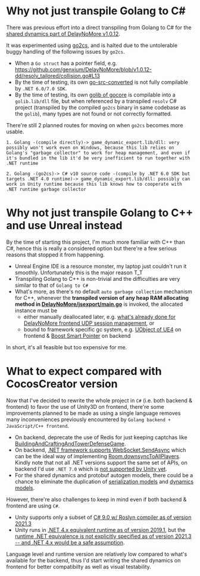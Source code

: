 # Why not just transpile Golang to C#
There was previous effort into a direct transpiling from Golang to C# for the [shared dynamics part of DelayNoMore v1.0.12](https://github.com/genxium/DelayNoMore/tree/v1.0.12-dd/jsexport). 

It was experimented using [go2cs](https://github.com/GridProtectionAlliance/go2cs), and is halted due to the untolerable buggy handling of the following issues by `go2cs`.
- When a `Go struct` has a pointer field, e.g. https://github.com/genxium/DelayNoMore/blob/v1.0.12-dd/resolv_tailored/collision.go#L13
- By the time of testing, its own [go-src-converted](https://github.com/GridProtectionAlliance/go2cs/tree/master/src/go-src-converted) is not fully compilable by `.NET 6.0/7.0 SDK`.
- By the time of testing, its own [golib of gocore](https://github.com/GridProtectionAlliance/go2cs/tree/master/src/gocore/golib) is compilable into a `golib.lib/dll` file, but when referenced by a transpiled `resolv` C# project (transpiled by the compiled `go2cs` binary in same codebase as the `golib`), many types are not found or not correctly formatted.

There're still 2 planned routes for moving on when `go2cs` becomes more usable. 
```
1. Golang -(compile directly)-> game_dynamic_export.lib/dll: very possibly won't work even on Windows, because this lib relies on Golang's "garbage collector" to work for heap management, and even if it's bundled in the lib it'd be very inefficient to run together with .NET runtime

2. Golang -(go2cs)-> C# v10 source code -(compile by .NET 6.0 SDK but targets .NET 4.0 runtime)-> game_dynamic_export.lib/dll: possibly can work in Unity runtime because this lib knows how to cooperate with .NET runtime garbage collector
```

# Why not just transpile Golang to C++ and use Unreal instead
By the time of starting this project, I'm much more familiar with C++ than C#, hence this is really a considered option but there're a few serious reasons that stopped it from happening.
- Unreal Engine IDE is a resource monster, my laptop just couldn't run it smoothly. Unfortunately this is the major reason T_T
- Transpiling Golang to C++ is non-trivial and the difficulties are very similar to that of `Golang to C#`
- What's more, as there's no default `auto garbage collection` mechanism for C++, whenever the __transpiled version of any heap RAM allocating method in [DelayNoMore/jsexport/main.go](https://github.com/genxium/DelayNoMore/blob/v1.0.12-dd/jsexport/main.go)__ is invoked, the allocated instance must be 
    - either manually deallocated later, e.g. [what's already done for DelayNoMore frontend UDP session management](https://github.com/genxium/DelayNoMore/blob/v1.0.12-dd/frontend/build-templates/jsb-link/frameworks/runtime-src/Classes/udp_session.cpp), or
    - bound to framework specific gc system, e.g. [UObject of UE4](https://docs.unrealengine.com/4.27/en-US/ProgrammingAndScripting/ProgrammingWithCPP/UnrealArchitecture/Objects/Optimizations/) on frontend & [Boost Smart Pointer](https://www.boost.org/doc/libs/1_55_0/libs/smart_ptr/smart_ptr.htm) on backend    

In short, it's all feasible but too expensive for me.

# What to expect compared with CocosCreator version 
Now that I've decided to rewrite the whole project in `C#` (i.e. both backend & frontend) to favor the use of Unity3D on frontend, there're some improvements planned to be made as using a single language removes many inconveniences previously encountered by `Golang backend + JavaScript/C++ frontend`.
   
- On backend, deprecate the use of Redis for just keeping captchas like [BuildingAndCraftingAndTowerDefenseGame](https://github.com/genxium/BuildingAndCraftingAndTowerDefenseGame/tree/redis-deprecated).
- On backend, [.NET framework supports WebSocket.SendAsync](https://learn.microsoft.com/en-us/dotnet/api/system.net.websockets.websocket.sendasync?view=net-7.0) which can be the ideal way of implementing [Room.downsyncToAllPlayers](https://github.com/genxium/DelayNoMore/blob/v1.0.12-dd/battle_srv/models/room.go#L1504). Kindly note that not all .NET versions support the same set of APIs, on backend I'd use `.NET 7.0` which is [not supported by Unity yet](https://docs.unity3d.com/Manual/CSharpCompiler.html). 
- For the shared dynamics and protobuf autogen models, there could be a chance to eliminate the duplication of [serialization models](https://github.com/genxium/DelayNoMore/blob/v1.0.12-dd/battle_srv/protos/room_downsync_frame.pb.go) and [dynamics models](https://github.com/genxium/DelayNoMore/blob/v1.0.12-dd/jsexport/battle/room_downsync_frame.go).  

However, there're also challenges to keep in mind even if both backend & frontend are using `C#`.
- Unity supports only a subset of [C# 9.0 w/ Roslyn compiler as of version 2021.3](https://docs.unity3d.com/Manual/CSharpCompiler.html)
- Unity runs in [.NET 4.x equivalent runtime as of version 2019.1](https://docs.unity3d.com/2019.1/Documentation/Manual/ScriptingRuntimeUpgrade.html), but the [runtime .NET equivalence is not explicitly specified as of version 2021.3 -- and .NET 4.x would be a safe assumption](https://docs.unity3d.com/Manual/dotnetProfileLimitations.html).

Language level and runtime version are relatively low compared to what's available for the backend, thus I'd start writing the shared dynamics on frontend for better compatibilty as well as visual testability. 
